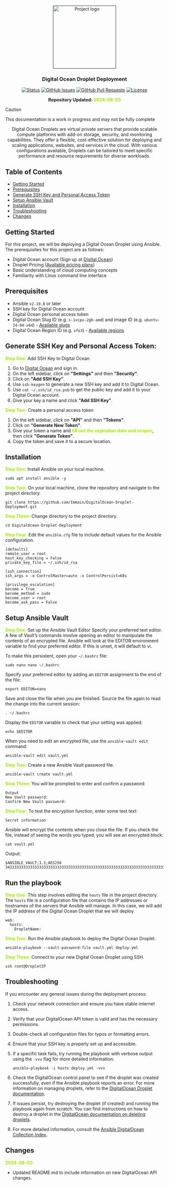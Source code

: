 <p align="center">
  <a href="" rel="noopener">
 <img width=200px height=200px src="https://seeklogo.com/images/D/digital-ocean-logo-7B970FE624-seeklogo.com.png" alt="Project logo"></a>
</p>

<h3 align="center">Digital Ocean Droplet Deployment</h3>

<div align="center">

[![Status](https://img.shields.io/badge/status-active-success.svg)]()
[![GitHub Issues](https://img.shields.io/github/issues/Immain/DigitalOcean-Droplet-Deployment.svg)](https://github.com/Immain/DigitalOcean-Droplet-Deployment/issues)
[![GitHub Pull Requests](https://img.shields.io/github/issues-pr/Immain/DigitalOcean-Droplet-Deployment.svg)](https://github.com/Immain/DigitalOcean-Droplet-Deployment/pulls)
[![License](https://img.shields.io/badge/license-MIT-blue.svg)](/LICENSE)

</div>

<b><p align="center">Repository Updated: <span style="color: #9FEF00;">2024-08-03</span></p></b>

> [!CAUTION]
> This documentation is a work in progress and may not be fully complete


<p align="center">
Digital Ocean Droplets are virtual private servers that provide scalable compute platforms with add-on storage, security, and monitoring capabilities. They offer a flexible, cost-effective solution for deploying and scaling applications, websites, and services in the cloud. With various configurations available, Droplets can be tailored to meet specific performance and resource requirements for diverse workloads.
</p>

## Table of Contents

- [Getting Started](#getting-started)
- [Prerequisites](#prerequisites)
- [Generate SSH Key and Personal Access Token](#generate-ssh-key-and-personal-access-token)
- [Setup Ansible Vault](#setup-ansible-vault)
- [Installation](#installation)
- [Troubleshooting](#troubleshooting)
- [Changes](#changes)



## Getting Started

For this project, we will be deploying a Digital Ocean Droplet using Ansible. The prerequisites for this project are as follows:

- Digital Ocean account (Sign up at [Digital Ocean](https://www.digitalocean.com/))
- Droplet Pricing ([Available pricing plans](https://www.digitalocean.com/pricing/droplets))
- Basic understanding of cloud computing concepts
- Familiarity with Linux command line interface

## Prerequisites

- Ansible `v2.10.8` or later
- SSH key for Digital Ocean account
- Digital Ocean personal access token
- Digital Ocean Slug ID (e.g. `s-1vcpu-2gb-amd`) and image ID (e.g. `ubuntu-24-04-x64`) - [Available slugs](https://slugs.do-api.dev/)
- Digital Ocean Region ID (e.g. `sfo3`) - [Available regions](https://docs.digitalocean.com/platform/regional-availability/#app-platform-availability)

## Generate SSH Key and Personal Access Token:

<b><span style="color: #9FEF00;">Step One:</span></b> Add SSH Key to Digital Ocean

1. Go to [Digital Ocean](https://www.digitalocean.com/) and sign in.
2. On the left sidebar, click on **"Settings"** and then **"Security"**.
3. Click on **"Add SSH Key"**.
4. Use ```ssh-keygen``` to generate a new SSH key and add it to Digital Ocean.
5. Use ```cat ~/.ssh/id_rsa.pub``` to get the public key and add it to your Digital Ocean account.
6. Give your key a name and click **"Add SSH Key"**.

<b><span style="color: #9FEF00;">Step Two:</span></b> Create a personal access token

1. On the left sidebar, click on **"API"** and then **"Tokens"**.
2. Click on **"Generate New Token"**.
3. Give your token a name and <span style="color: #9FEF00;">**fill out the expiration date and scopes**</span>, then click **"Generate Token"**.
4. Copy the token and save it to a secure location.


##  Installation

<b><span style="color: #9FEF00;">Step One:</span></b>  Install Ansible on your local machine.

```
sudo apt install ansible -y
```

<b><span style="color: #9FEF00;">Step Two:</span></b> On your local machine, clone the repository and navigate to the project directory.

```
git clone https://github.com/Immain/DigitalOcean-Droplet-Deployment.git
```

<b><span style="color: #9FEF00;">Step Three:</span></b> Change directory to the project directory.

```
cd DigitalOcean-Droplet-Deployment
```

<b><span style="color: #9FEF00;">Step Four:</span></b> Edit the ```ansible.cfg``` file to include default values for the Ansible configuration.

```
[defaults]
remote_user = root
host_key_checking = False
private_key_file = ~/.ssh/id_rsa

[ssh_connection]
ssh_args = -o ControlMaster=auto -o ControlPersist=60s

[privilege_escalation]
become = True
become_method = sudo
become_user = root
become_ask_pass = False

```

## Setup Ansible Vault

<b><span style="color: #9FEF00;">Step One:</span></b> Set up the Ansible Vault Editor
Specify your preferred text editor. A few of Vault’s commands involve opening an editor to manipulate the contents of an encrypted file. Ansible will look at the EDITOR environment variable to find your preferred editor. If this is unset, it will default to vi.

To make this persistent, open your ```~/.bashrc``` file:
```
sudo nano nano ~/.bashrc
```

Specify your preferred editor by adding an ```EDITOR``` assignment to the end of the file:
```
export EDITOR=nano
```
Save and close the file when you are finished. Source the file again to read the change into the current session:
```
. ~/.bashrc
```
Display the ```EDITOR``` variable to check that your setting was applied:
```
echo $EDITOR
```

When you need to edit an encrypted file, use the ```ansible-vault edit``` command:
```
ansible-vault edit vault.yml
```

<b><span style="color: #9FEF00;">Step Two:</span></b> Create a new Ansible Vault password file.

```
ansible-vault create vault.yml
```
<b><span style="color: #9FEF00;">Step Three:</span></b> You will be prompted to enter and confirm a password:

```
Output
New Vault password: 
Confirm New Vault password:
```
<b><span style="color: #9FEF00;">Step Four:</span></b> To test the encryption function, enter some test text:

```
Secret information
```

Ansible will encrypt the contents when you close the file. If you check the file, instead of seeing the words you typed, you will see an encrypted block:

```
cat vault.yml
```

Output:
```
$ANSIBLE_VAULT;1.1;AES256
343333333333333333333333333333333333333333333333333333333333333333333333333333333333333333333333333333333333333333333333333333
```

## Run the playbook

<b><span style="color: #9FEF00;">Step One:</span></b> This step involves editing the `hosts` file in the project directory. The `hosts` file is a configuration file that contains the IP addresses or hostnames of the servers that Ansible will manage. In this case, we will add the IP address of the Digital Ocean Droplet that we will deploy.

```
web:
  hosts:
    DropletName:
```

<b><span style="color: #9FEF00;">Step Two:</span></b> Run the Ansible playbook to deploy the Digital Ocean Droplet.

```
ansible-playbook --vault-password-file vault.yml deploy.yml
``` 

<b><span style="color: #9FEF00;">Step Three:</span></b> Connect to your new Digital Ocean Droplet using SSH.

```
ssh root@DropletIP
``` 

##  Troubleshooting

If you encounter any general issues during the deployment process:

  1. Check your network connection and ensure you have stable internet access.

  2. Verify that your DigitalOcean API token is valid and has the necessary permissions.

  3. Double-check all configuration files for typos or formatting errors.

  4. Ensure that your SSH key is properly set up and accessible.

  5. If a specific task fails, try running the playbook with verbose output using the `-vvv` flag for more detailed information:
     ```
     ansible-playbook -i hosts deploy.yml -vvv
     ```
  6. Check the DigitalOcean control panel to see if the droplet was created successfully, even if the Ansible playbook reports an error. For more information on managing droplets, refer to the [DigitalOcean Droplet documentation](https://docs.digitalocean.com/products/droplets/).

  7. If issues persist, try destroying the droplet (if created) and running the playbook again from scratch. You can find instructions on how to destroy a droplet in the [DigitalOcean documentation on deleting droplets](https://docs.digitalocean.com/products/droplets/how-to/destroy/).

  8. For more detailed information, consult the [Ansible DigitalOcean Collection Index](https://docs.ansible.com/ansible/latest/collections/community/digitalocean/index.html).

## Changes

<p style="color: #9FEF00;"><b>2024-08-02:</b></p>

- Updated README.md to include information on new DigitalOcean API changes.
